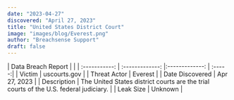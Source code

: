 ```yaml
---
date: "2023-04-27"
discovered: "April 27, 2023"
title: "United States District Court"
image: "images/blog/Everest.png"
author: "Breachsense Support"
draft: false
---
```


| Data Breach Report           |              | 
| :-----------: | :-------------:     |:-------------:    | :-----:|
| Victim      | uscourts.gov      | 
| Threat Actor      | Everest      | 
| Date Discovered      | Apr 27, 2023      | 
| Description      | The United States district courts are the trial courts of the U.S. federal judiciary.      | 
| Leak Size      | Unknown      | 

